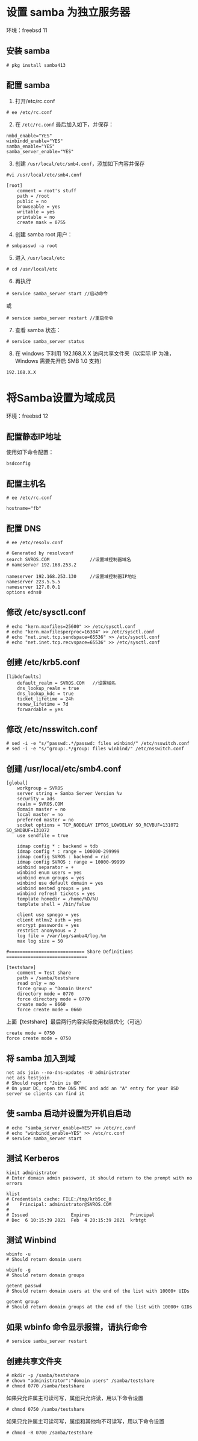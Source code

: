 # 设置 samba 为独立服务器

环境：freebsd 11

## 安装 samba

```
# pkg install samba413
```

## 配置 samba

1. 打开/etc/rc.conf

```
# ee /etc/rc.conf
```

2. 在 `/etc/rc.conf` 最后加入如下，并保存：

```
nmbd_enable="YES"
winbindd_enable="YES"
samba_enable="YES"
samba_server_enable="YES"
```

3. 创建 `/usr/local/etc/smb4.conf`，添加如下内容并保存

```
#vi /usr/local/etc/smb4.conf

[root]
    comment = root's stuff
    path = /root
    public = no
    browseable = yes
    writable = yes
    printable = no
    create mask = 0755
```

4. 创建 samba root 用户：

```
# smbpasswd -a root
```

5. 进入 `/usr/local/etc`

```
# cd /usr/local/etc
```

6. 再执行

```
# service samba_server start //启动命令
```

或

```
# service samba_server restart //重启命令
```

7. 查看 samba 状态：

```
# service samba_server status
```

8. 在 windows 下利用 192.168.X.X 访问共享文件夹（以实际 IP 为准，Windows 需要先开启 SMB 1.0 支持）

```
192.168.X.X
```

# 将Samba设置为域成员

环境：freebsd 12

## 配置静态IP地址

使用如下命令配置：

```
bsdconfig
```

## 配置主机名

```
# ee /etc/rc.conf
 
hostname="fb"
```

## 配置 DNS

```
# ee /etc/resolv.conf
 
# Generated by resolvconf
search SVROS.COM               //设置域控制器域名
# nameserver 192.168.253.2
 
nameserver 192.168.253.130     //设置域控制器IP地址
nameserver 223.5.5.5 
nameserver 127.0.0.1
options edns0
```

## 修改 /etc/sysctl.conf

```
# echo "kern.maxfiles=25600" >> /etc/sysctl.conf
# echo "kern.maxfilesperproc=16384" >> /etc/sysctl.conf
# echo "net.inet.tcp.sendspace=65536" >> /etc/sysctl.conf
# echo "net.inet.tcp.recvspace=65536" >> /etc/sysctl.conf
```


## 创建 /etc/krb5.conf

```
[libdefaults]
	default_realm = SVROS.COM   //设置域名
	dns_lookup_realm = true
	dns_lookup_kdc = true
	ticket_lifetime = 24h
	renew_lifetime = 7d
	forwardable = yes
```

## 修改 /etc/nsswitch.conf

```
# sed -i -e "s/^passwd:.*/passwd: files winbind/" /etc/nsswitch.conf
# sed -i -e "s/^group:.*/group: files winbind/" /etc/nsswitch.conf
```

##  创建 /usr/local/etc/smb4.conf

```
[global]
	workgroup = SVROS
	server string = Samba Server Version %v
	security = ads
	realm = SVROS.COM
	domain master = no
	local master = no
	preferred master = no
	socket options = TCP_NODELAY IPTOS_LOWDELAY SO_RCVBUF=131072 SO_SNDBUF=131072
	use sendfile = true
	 
	idmap config * : backend = tdb
	idmap config * : range = 100000-299999
	idmap config SVROS : backend = rid
	idmap config SVROS : range = 10000-99999
	winbind separator = +
	winbind enum users = yes
	winbind enum groups = yes
	winbind use default domain = yes
	winbind nested groups = yes
	winbind refresh tickets = yes
	template homedir = /home/%D/%U
	template shell = /bin/false
		 
	client use spnego = yes
	client ntlmv2 auth = yes
	encrypt passwords = yes
	restrict anonymous = 2
	log file = /var/log/samba4/log.%m
	max log size = 50
			 
#============================ Share Definitions ==============================
			 
[testshare]
	comment = Test share
	path = /samba/testshare
	read only = no
	force group = "Domain Users"
	directory mode = 0770
	force directory mode = 0770
	create mode = 0660
	force create mode = 0660
```

上面【testshare】最后两行内容实际使用权限优化（可选）

```
create mode = 0750
force create mode = 0750
```

## 将 samba 加入到域

```
net ads join --no-dns-updates -U administrator
net ads testjoin
# Should report "Join is OK"
# On your DC, open the DNS MMC and add an "A" entry for your BSD server so clients can find it
```

##  使 samba 启动并设置为开机自启动

```
# echo "samba_server_enable=YES" >> /etc/rc.conf
# echo "winbindd_enable=YES" >> /etc/rc.conf
# service samba_server start
```

## 测试 Kerberos

```
kinit administrator
# Enter domain admin password, it should return to the prompt with no errors
	
klist
# Credentials cache: FILE:/tmp/krb5cc_0
#    Principal: administrator@SVROS.COM
#
# Issued                Expires               Principal
# Dec  6 10:15:39 2021  Feb  4 20:15:39 2021  krbtgt
```

##  测试 Winbind

```
wbinfo -u
# Should return domain users
	
wbinfo -g
# Should return domain groups
	
getent passwd
# Should return domain users at the end of the list with 10000+ UIDs
	
getent group
# Should return domain groups at the end of the list with 10000+ GIDs
```

## 如果 wbinfo 命令显示报错，请执行命令

```
# service samba_server restart
```

## 创建共享文件夹

```
# mkdir -p /samba/testshare
# chown "administrator":"domain users" /samba/testshare
# chmod 0770 /samba/testshare
```

如果只允许属主可读可写，属组只允许读，用以下命令设置

```
# chmod 0750 /samba/testshare
```

如果只允许属主可读可写，属组和其他均不可读写，用以下命令设置

```
# chmod -R 0700 /samba/testshare
```


